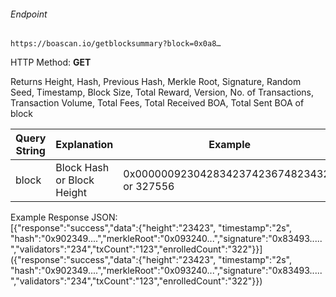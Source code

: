 ###### Endpoint

    https://boascan.io/getblocksummary?block=0x0a8…

HTTP Method: **GET**

Returns Height, Hash, Previous Hash, Merkle Root, Signature, Random Seed, Timestamp, Block Size, Total Reward, Version, No. of Transactions, Transaction Volume, Total Fees, Total Received BOA, Total Sent BOA of block

| Query String | Explanation                | Example                                     |
| ------------ | -------------------------- | ------------------------------------------- |
| block        | Block Hash or Block Height | 0x0000009230428342374236748234322 or 327556 |

Example Response JSON:<br/>
[{"response":"success","data":{"height":"23423", "timestamp":"2s", "hash":"0x902349....","merkleRoot":"0x093240...","signature":"0x83493.....","validators":"234","txCount":"123","enrolledCount":"322"}}]({"response":"success","data":{"height":"23423", "timestamp":"2s", "hash":"0x902349....","merkleRoot":"0x093240...","signature":"0x83493.....","validators":"234","txCount":"123","enrolledCount":"322"}})
